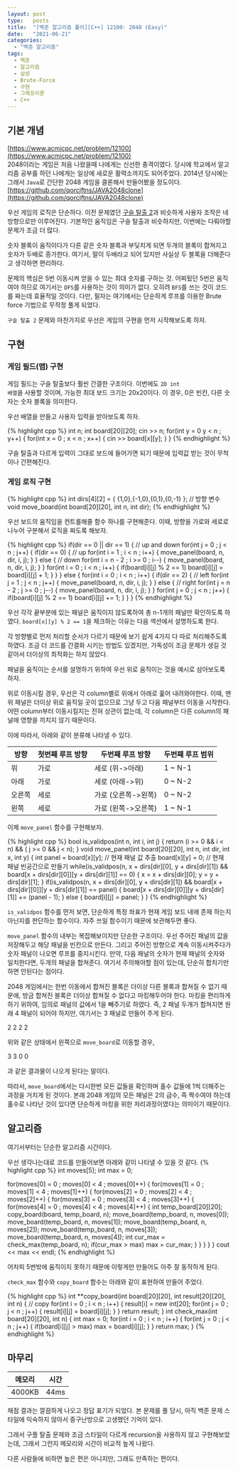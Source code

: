 ```yaml
---
layout: post
type:   posts
title:  "[백준 알고리즘 풀이][C++] 12100: 2048 (Easy)"
date:   "2021-06-21"
categories:
  - "백준 알고리즘"
tags:
  - 백준
  - 알고리즘
  - 삼성
  - Brute-Force
  - 구현
  - 그래프이론
  - C++
---
```


## 기본 개념
[https://www.acmicpc.net/problem/12100](https://www.acmicpc.net/problem/12100)<br/>
2048이라는 게임은 처음 나왔을때 나에게는 신선한 충격이였다. 당시에 학교에서 알고리즘 공부를 하던 나에게는 일상에 새로운 활력소까지도 되어주었다.
2014년 당시에는 그래서 <code>Java</code>로 간단한 2048 게임을 클론해서 만들어봤을 정도이다. [https://github.com/qorcjftns/JAVA2048clone](https://github.com/qorcjftns/JAVA2048clone)

우선 게임의 로직은 단순하다. 이전 문제였던 [구슬 탈출 2](http://qorcjftns.github.io/%EB%B0%B1%EC%A4%80%20%EC%95%8C%EA%B3%A0%EB%A6%AC%EC%A6%98/2021/06/21/baekjoon-13460.html)과 비슷하게 사용자 조작은 네 방향으로만 이루어진다. 기본적인 움직임은 구슬 탈출과 비슷하지만, 이번에는 다뤄야할 문제가 조금 더 많다.

숫자 블록이 움직이다가 다른 같은 숫자 블록과 부딪치게 되면 두개의 블록이 합쳐지고 숫자가 두배로 증가한다. 여기서, 말이 두배라고 되어 있지만 사실상 두 블록을 더해준다고 생각하면 편리하다.

문제의 핵심은 5번 이동시켜 얻을 수 있는 최대 숫자를 구하는 것. 어찌됬던 5번은 움직여야 하므로 여기서는 <code>DFS</code>를 사용하는 것이 의미가 없다. 오히려 <code>BFS</code>를 쓰는 것이 코드를 짜는데 효율적일 것이다. 다만, 필자는 여기에서는 단순하게 루프를 이용한 Brute force 기법으로 무작정 풀게 되었다.

<code>구슬 탈출 2</code> 문제와 마찬가지로 우선은 게임의 구현을 먼저 시작해보도록 하자.


## 구현

### 게임 필드(맵) 구현

게임 필드는 구슬 탈출보다 훨씬 간결한 구조이다. 이번에도 <code>2D int 배열</code>을 사용할 것이며, 가능한 최대 보드 크기는 20x20이다.
이 경우, 0은 빈칸, 다른 숫자는 숫자 블록을 의미한다.

우선 배열을 만들고 사용자 입력을 받아보도록 하자.

{% highlight cpp %}
int n;
int board[20][20];
cin >> n;
for(int y = 0  y < n ; y++) {
	for(int x = 0 ; x < n ; x++) {
		cin >> board[x][y];
	}
}
{% endhighlight %}

구슬 탈출과 다르게 입력이 그대로 보드에 들어가면 되기 때문에 입력값 받는 것이 무척이나 간편해진다.


### 게임 로직 구현
{% highlight cpp %}
int dirs[4][2] = { {1,0},{-1,0},{0,1},{0,-1} }; // 방향 변수
void move_board(int board[20][20], int n, int dir);
{% endhighlight %}

우선 보드의 움직임을 컨트롤해줄 함수 하나를 구현해준다. 이때, 방향을 가로와 세로로 나누어 구분해서 로직을 짜도록 해보자.

{% highlight cpp %}
if(dir == 0 || dir == 1) { // up and down
	for(int j = 0 ; j < n ; j++) {
		if(dir == 0) { // up
			for(int i = 1 ; i < n ; i++) {
				move_panel(board, n, dir, i, j);
			}
		} else { // down
			for(int i = n - 2 ; i >= 0 ; i--) {
				move_panel(board, n, dir, i, j);
			}
		}
		for(int i = 0 ; i < n ; i++) {
			if(board[i][j] % 2 == 1) board[i][j] = board[i][j] + 1;
		}
	}
} else {
	for(int i = 0 ; i < n ; i++) {
		if(dir == 2) { // left
			for(int j = 1 ; j < n ; j++) {
				move_panel(board, n, dir, i, j);
			}
		} else { // right
			for(int j = n - 2 ; j >= 0 ; j--) {
				move_panel(board, n, dir, i, j);
			}
		}
		for(int j = 0 ; j < n ; j++) {
			if(board[i][j] % 2 == 1) board[i][j] += 1;
		}
	}
}
{% endhighlight %}

우선 각각 끝부분에 있는 패널은 움직이지 않도록하여 총 n-1개의 패널만 확인하도록 하였다. <code>board[x][y] % 2 == 1</code>을 체크하는 이유는 다음 섹션에서 설명하도록 한다.

각 방향별로 먼저 처리할 순서가 다르기 때문에 보기 쉽게 4가지 다 따로 처리해주도록 하였다. 조금 더 코드를 간결화 시키는 방법도 있겠지만, 가독성이 조금 문제가 생길 것 같아서 더이상의 최적화는 하지 않았다.

패널을 움직이는 순서를 설명하기 위하여 우선 위로 움직이는 것을 예시로 삼아보도록 하자.

위로 이동시킬 경우, 우선은 각 column별로 위에서 아래로 훑어 내려와야한다. 이때, 맨 위 패널은 더이상 위로 움직일 곳이 없으므로 그냥 두고 다음 패널부터 이동을 시작한다.
어떤 column부터 이동시킬지는 전혀 상관이 없는데, 각 column은 다른 column의 패널에 영향을 끼치지 않기 때문이다.

이에 따라서, 아래와 같이 분류해 나타낼 수 있다.

| 방향 | 첫번째 루프 방향 | 두번째 루프 방향 | 두번째 루프 범위 |
| --- | -------------- | -------------- | -------------- |
| 위 | 가로 | 세로 (위->아래) | 1 ~ N-1 |
| 아래 | 가로 | 세로 (아래->위) | 0 ~ N-2 |
| 오른쪽 | 세로 | 가로 (오른쪽->왼쪽) | 0 ~ N-2 |
| 왼쪽 | 세로 | 가로 (왼쪽->오른쪽) | 1 ~ N-1 |

이제 <code>move_panel</code> 함수를 구현해보자.

{% highlight cpp %}
bool is_validpos(int n, int i, int j) {
	return (i >= 0 && i < n) && ( j >= 0 && j < n);
}
void move_panel(int board[20][20], int n, int dir, int x, int y) {
	int panel = board[x][y]; // 현재 패널 값 추출
	board[x][y] = 0; // 현재 패널 빈공간으로 만들기
	while(is_validpos(n, x + dirs[dir][0], y + dirs[dir][1]) && board[x + dirs[dir][0]][y + dirs[dir][1]] == 0) {
		x = x + dirs[dir][0]; y = y + dirs[dir][1];
	}
	if(is_validpos(n, x + dirs[dir][0], y + dirs[dir][1]) && board[x + dirs[dir][0]][y + dirs[dir][1]] == panel) {
		board[x + dirs[dir][0]][y + dirs[dir][1]] += (panel - 1);
	} else {
		board[i][j] = panel;
	}
}
{% endhighlight %}

<code>is_validpos</code> 함수를 먼저 보면, 단순하게 특정 좌표가 현재 게임 보드 내에 존재 하는지 아닌지를 판단하는 함수이다. 자주 쓰일 함수이기 때문에 보관해두면 좋다.

<code>move_panel</code> 함수의 내부는 복잡해보이지만 단순한 구조이다. 우선 주어진 패널의 값을 저장해두고 해당 패널을 빈칸으로 만든다. 그리고 주어진 방향으로 계속 이동시켜주다가 숫자 패널이 나오면 루프를 중지시킨다.
만약, 다음 패널의 숫자가 현재 패널의 숫자와 일치한다면, 두개의 패널을 합쳐준다. 여기서 주의해야할 점이 있는데, 단순히 합치기만 하면 안된다는 점이다.

2048 게임에서는 한번 이동에서 합쳐진 블록은 더이상 다른 블록과 합쳐질 수 없기 때문에, 방금 합쳐진 블록은 더이상 합쳐질 수 없다고 마킹해두어야 한다. 마킹을 편리하게 하기 위하여, 임의로 패널의 값에서 1을 빼주기로 하였다. 즉, 2 패널 두개가 합쳐지면 원래 4 패널이 되어야 하지만, 여기서는 3 패널로 만들어 주게 된다.

2 2 2 2

위와 같은 상태에서 왼쪽으로 <code>move_board</code>로 이동할 경우, 

3 3 0 0

과 같은 결과물이 나오게 된다는 말이다.

따라서, <code>move_board</code>에서는 다시한번 모든 값들을 확인하며 홀수 값들에 1씩 더해주는 과정을 거치게 된 것이다. 본래 2048 게임의 모든 패널은 2의 급수, 즉 짝수여야 하는데 홀수로 나타난 것이 있다면 단순하게 마킹을 위한 처리과정이였다는 의미이기 때문이다.


## 알고리즘
여기서부터는 단순한 알고리즘 시간이다.

우선 생각나는대로 코드를 만들어보면 아래와 같이 나타낼 수 있을 것 같다.
{% highlight cpp %}
int moves[5];
int max = 0;

for(moves[0] = 0 ; moves[0] < 4 ; moves[0]++) {
	for(moves[1] = 0 ; moves[1] < 4 ; moves[1]++) {
		for(moves[2] = 0 ; moves[2] < 4 ; moves[2]++) {
			for(moves[3] = 0 ; moves[3] < 4 ; moves[3]++) {
				for(moves[4] = 0 ; moves[4] < 4 ; moves[4]++) {
					int temp_board[20][20];
					copy_board(board, temp_board, n);
					move_board(temp_board, n, moves[0]);
					move_board(temp_board, n, moves[1]);
					move_board(temp_board, n, moves[2]);
					move_board(temp_board, n, moves[3]);
					move_board(temp_board, n, moves[4]);
					int cur_max = check_max(temp_board, n);
					if(cur_max > max) max = cur_max;
				}
			}
		}
	}
}
cout << max << endl;
{% endhighlight %}

어차피 5번밖에 움직이지 못하기 때문에 이렇게만 만들어도 아주 잘 동작하게 된다.

<code>check_max</code> 함수와 <code>copy_board</code> 함수는 아래와 같이 표현하여 만들어 주었다.

{% highlight cpp %}
int **copy_board(int board[20][20], int result[20][20], int n) {
    // copy
    for(int i = 0 ; i < n ; i++) {
		result[i] = new int[20];
		for(int j = 0 ; j < n ; j++) { result[i][j] = board[i][j]; }
	}
    return result;
}
int check_max(int board[20][20], int n) {
	int max = 0;
	for(int i = 0 ; i < n ; i++) {
		for(int j = 0 ; j < n ; j++) {
			if(board[i][j] > max) max = board[i][j];
		}
	}
	return max;
}
{% endhighlight %}

## 마무리

| 메모리 | 시간 |
| ----- | --- |
| 4000KB | 44ms |

채점 결과는 깔끔하게 나오고 정답 표기가 되었다.
본 문제를 풀 당시, 아직 백준 문제 스타일에 익숙하지 않아서 중구난방으로 고생했던 기억이 있다.

그래서 구플 탈출 문제와 조금 스타일이 다르게 recursion을 사용하지 않고 구현해보았는데, 그래서 그런지 메모리와 시간이 비교적 높게 나왔다.

다른 사람들에 비하면 높은 편은 아니지만, 그래도 만족하는 편이다.

